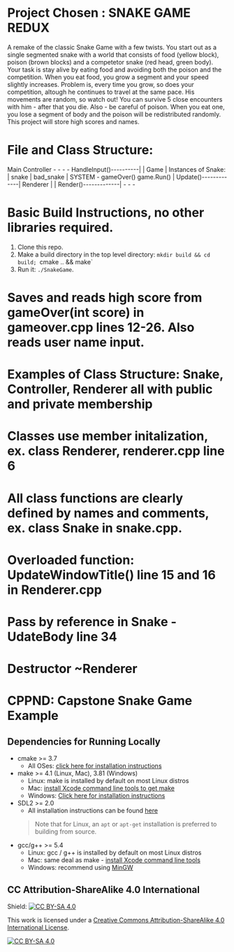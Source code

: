 # Project Chosen : SNAKE GAME REDUX
  A remake of the classic Snake Game with a few twists.  You start out as a single segmented snake with a world 
  that consists of food (yellow block), poison (brown blocks) and a competetor snake (red head, green body).  Your task is stay
  alive by eating food and avoiding both the poison and the competition.  When you eat food, you grow a segment and your speed 
  slightly increases.  Problem is, every time you grow, so does your competition, altough he continues to travel at the same pace.
  His movements are random, so watch out!  You can survive 5 close encounters with him - after that you die.  Also - be careful
  of poison.  When you eat one, you lose a segment of body and the poison will be redistributed randomly.  This project will store high scores and names.

# File and Class Structure:

Main
  Controller                - - - - 
    HandleInput()----------|      |
  Game                     |
    Instances of Snake:    |
      snake                |
      bad_snake            |      SYSTEM - gameOver()
    game.Run()             |
      Update()-------------|
  Renderer                 |      |
      Render()-------------| - - -  

# Basic Build Instructions, no other libraries required.

1. Clone this repo.
2. Make a build directory in the top level directory: `mkdir build && cd build; `cmake .. && make`
3. Run it: `./SnakeGame`.

# Saves and reads high score from gameOver(int score) in gameover.cpp lines 12-26.  Also reads user name input.

# Examples of Class Structure: Snake, Controller, Renderer all with public and private membership

# Classes use member initalization, ex. class Renderer, renderer.cpp line 6

# All class functions are clearly defined by names and comments, ex. class Snake in snake.cpp.

# Overloaded function: UpdateWindowTitle() line 15 and 16 in Renderer.cpp

# Pass by reference in Snake - UdateBody line 34

# Destructor ~Renderer

# CPPND: Capstone Snake Game Example


## Dependencies for Running Locally
* cmake >= 3.7
  * All OSes: [click here for installation instructions](https://cmake.org/install/)
* make >= 4.1 (Linux, Mac), 3.81 (Windows)
  * Linux: make is installed by default on most Linux distros
  * Mac: [install Xcode command line tools to get make](https://developer.apple.com/xcode/features/)
  * Windows: [Click here for installation instructions](http://gnuwin32.sourceforge.net/packages/make.htm)
* SDL2 >= 2.0
  * All installation instructions can be found [here](https://wiki.libsdl.org/Installation)
  >Note that for Linux, an `apt` or `apt-get` installation is preferred to building from source. 
* gcc/g++ >= 5.4
  * Linux: gcc / g++ is installed by default on most Linux distros
  * Mac: same deal as make - [install Xcode command line tools](https://developer.apple.com/xcode/features/)
  * Windows: recommend using [MinGW](http://www.mingw.org/)


## CC Attribution-ShareAlike 4.0 International


Shield: [![CC BY-SA 4.0][cc-by-sa-shield]][cc-by-sa]

This work is licensed under a
[Creative Commons Attribution-ShareAlike 4.0 International License][cc-by-sa].

[![CC BY-SA 4.0][cc-by-sa-image]][cc-by-sa]

[cc-by-sa]: http://creativecommons.org/licenses/by-sa/4.0/
[cc-by-sa-image]: https://licensebuttons.net/l/by-sa/4.0/88x31.png
[cc-by-sa-shield]: https://img.shields.io/badge/License-CC%20BY--SA%204.0-lightgrey.svg
